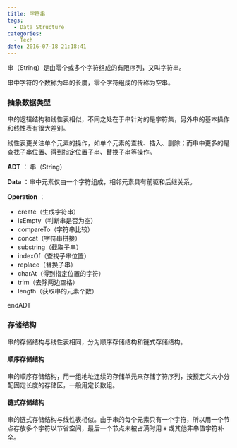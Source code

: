 ```yaml
---
title: 字符串
tags:
  - Data Structure
categories:
  - Tech
date: 2016-07-18 21:18:41
---
```


串（String）是由零个或多个字符组成的有限序列，又叫字符串。

串中字符的个数称为串的长度，零个字符组成的传称为空串。





<!-- more -->





### 抽象数据类型

串的逻辑结构和线性表相似，不同之处在于串针对的是字符集，另外串的基本操作和线性表有很大差别。

线性表更关注单个元素的操作，如单个元素的查找、插入、删除；而串中更多的是查找子串位置、得到指定位置子串、替换子串等操作。



**ADT** ： 串（String）

**Data** ：串中元素仅由一个字符组成，相邻元素具有前驱和后继关系。

**Operation** ：

* create（生成字符串）
* isEmpty（判断串是否为空）
* compareTo（字符串比较）
* concat（字符串拼接）
* substring（截取子串）
* indexOf（查找子串位置）
* replace（替换子串）
* charAt（得到指定位置的字符）
* trim（去除两边空格）
* length（获取串的元素个数）

endADT





### 存储结构

串的存储结构与线性表相同，分为顺序存储结构和链式存储结构。



#### 顺序存储结构

串的顺序存储结构，用一组地址连续的存储单元来存储字符序列，按预定义大小分配固定长度的存储区，一般用定长数组。



#### 链式存储结构

串的链式存储结构与线性表相似。由于串的每个元素只有一个字符，所以用一个节点存放多个字符以节省空间，最后一个节点未被占满时用 `#` 或其他非串值字符补全。

